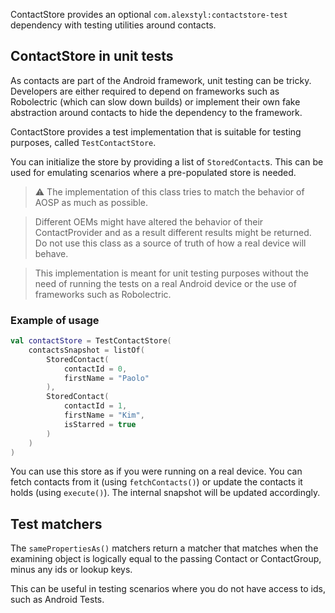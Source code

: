 ContactStore provides an optional `com.alexstyl:contactstore-test` dependency with testing utilities
around contacts.

## ContactStore in unit tests

As contacts are part of the Android framework, unit testing can be tricky. Developers are either
required to depend on frameworks such as Robolectric (which can slow down builds) or implement their
own fake abstraction around contacts to hide the dependency to the framework.

ContactStore provides a test implementation that is suitable for testing purposes,
called `TestContactStore`.

You can initialize the store by providing a list of `StoredContact`s. This can be used for emulating
scenarios where a pre-populated store is needed.

> ⚠️ The implementation of this class tries to match the behavior of AOSP as much as possible.

> Different OEMs might have altered the behavior of their ContactProvider and as a result different results might be returned. Do not use this class as a source of truth of how a real device will behave.

> This implementation is meant for unit testing purposes without the need of running the tests on a real Android device or the use of frameworks such as Robolectric.

### Example of usage

```kotlin
val contactStore = TestContactStore(
    contactsSnapshot = listOf(
        StoredContact(
            contactId = 0,
            firstName = "Paolo"
        ),
        StoredContact(
            contactId = 1,
            firstName = "Kim",
            isStarred = true
        )
    )
)
```

You can use this store as if you were running on a real device. You can fetch contacts from it
(using `fetchContacts()`) or update the contacts it holds (using `execute()`). The internal snapshot
will be updated accordingly.

## Test matchers

The `samePropertiesAs()` matchers return a matcher that matches when the examining object is
logically equal to the passing Contact or ContactGroup, minus any ids or lookup keys.

This can be useful in testing scenarios where you do not have access to ids, such as Android Tests.